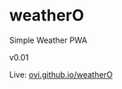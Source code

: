# weatherO

Simple Weather PWA

v0.01 

Live: [ovi.github.io/weatherO](https://ovi.github.io/weatherO)
